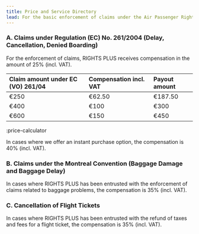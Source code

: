 ```yaml
---
title: Price and Service Directory
lead: For the basic enforcement of claims under the Air Passenger Rights Regulation, RightsPlus receives compensation staggered according to the amount of the compensation claim.
---
```


### A. Claims under Regulation (EC) No. 261/2004 (Delay, Cancellation, Denied Boarding)
For the enforcement of claims, RIGHTS PLUS receives compensation in the amount of 25% (incl. VAT).

|**Claim amount under EC (VO) 261/04**|**Compensation incl. VAT**|**Payout amount**|
|:---|:---|:---|
|€250|€62.50|€187.50|
|€400|€100|€300|
|€600|€150|€450|

:price-calculator

In cases where we offer an instant purchase option, the compensation is 40% (incl. VAT).

### B. Claims under the Montreal Convention (Baggage Damage and Baggage Delay)
In cases where RIGHTS PLUS has been entrusted with the enforcement of claims related to baggage problems, the compensation is 35% (incl. VAT).

### C. Cancellation of Flight Tickets
In cases where RIGHTS PLUS has been entrusted with the refund of taxes and fees for a flight ticket, the compensation is 35% (incl. VAT).